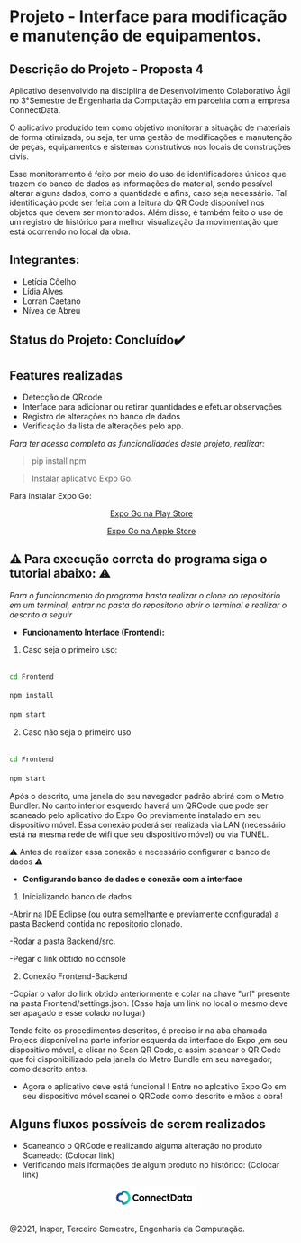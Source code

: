 # Projeto - Interface para modificação e manutenção de equipamentos. 

## Descrição do Projeto - Proposta 4

Aplicativo desenvolvido na disciplina de Desenvolvimento Colaborativo Ágil no 3°Semestre de Engenharia da Computação em parceiria com a empresa ConnectData.  

O aplicativo produzido tem como objetivo monitorar a situação de materiais de forma otimizada, ou seja, ter uma gestão de modificações e manutenção de peças, equipamentos e sistemas construtivos nos locais de construções civis.

Esse monitoramento é feito por meio do uso de identificadores únicos que trazem do banco de dados as informações do material, sendo possível alterar alguns dados, como a quantidade e afins, caso seja necessário. Tal identificação pode ser feita com a leitura do QR Code disponível nos objetos que devem ser monitorados. Além disso, é também feito o uso de um registro de histórico para melhor visualização da movimentação que está ocorrendo no local da obra.
 
## Integrantes:

- Letícia Côelho
- Lídia Alves
- Lorran Caetano  
- Nívea de Abreu

## Status do Projeto: Concluído:heavy_check_mark:

## Features realizadas

-  Detecção de QRcode 
-  Interface para adicionar ou retirar quantidades e efetuar observações 
-  Registro de alterações no banco de dados
-  Verificação da lista de alterações pelo app.

*Para ter acesso completo as funcionalidades deste projeto, realizar:*

> pip install npm

> Instalar aplicativo Expo Go. 

Para instalar Expo Go:

<div align="center">
<p> <a href = "https://play.google.com/store/apps/details?id=host.exp.exponent"> Expo Go na Play Store </a> </p>
<p> <a href = "https://apps.apple.com/br/app/expo-go/id982107779"> Expo Go na Apple Store </a> </p>
</div>

## :warning: Para execução correta do programa siga o tutorial abaixo: :warning:

*Para o funcionamento do programa basta realizar o clone do repositório em um terminal, entrar na pasta do repositorio abrir o terminal e realizar o descrito a seguir*

- **Funcionamento Interface (Frontend):**

1.  Caso seja o primeiro uso:

```bash

cd Frontend

npm install

npm start

```

2. Caso não seja o primeiro uso

```bash

cd Frontend

npm start

```

Após o descrito, uma janela do seu navegador padrão abrirá com o Metro Bundler.
No canto inferior esquerdo haverá um QRCode que pode ser scaneado pelo aplicativo do Expo Go previamente instalado em seu dispositivo móvel. Essa conexão poderá ser realizada via LAN (necessário está na mesma rede de wifi que seu dispositivo móvel) ou via TUNEL.

:warning: Antes de realizar essa conexão é necessário configurar o banco de dados :warning:

- **Configurando banco de dados e conexão com a interface**

1. Inicializando banco de dados

-Abrir na IDE Eclipse (ou outra semelhante e previamente configurada) a pasta Backend contida no repositorio clonado.

-Rodar a pasta Backend/src.

-Pegar o link obtido no console

2. Conexão Frontend-Backend

-Copiar o valor do link obtido anteriormente e colar na chave "url" presente na pasta Frontend/settings.json. 
(Caso haja um link no local o mesmo deve ser apagado e esse colado no lugar)

Tendo feito os procedimentos descritos, é preciso ir na aba chamada Projecs disponível na parte inferior esquerda da interface do Expo ,em seu dispositivo móvel, e clicar no Scan QR Code, e assim scanear o QR Code que foi disponibilizado pela janela do Metro Bundle em seu navegador, como descrito antes.

- Agora o aplicativo deve está funcional ! Entre no aplcativo Expo Go em seu dispositivo móvel scanei o QRCode como descrito e mãos a obra!


## Alguns fluxos possíveis de serem realizados

- Scaneando o QRCode e realizando alguma alteração no produto Scaneado: (Colocar link)
- Verificando mais iformações de algum produto no histórico: (Colocar link)

<p align="center"><img src="readmeLogo.PNG" width=150 style="float: center; margin: 0px 0px 10px 10px"></p>

@2021, Insper, Terceiro Semestre, Engenharia da Computação.

